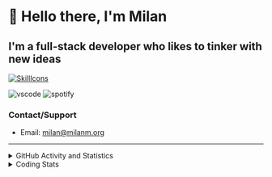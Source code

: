 # 👋 Hello there, I'm Milan
## I'm a full-stack developer who likes to tinker with new ideas
[![SkillIcons](https://skillicons.dev/icons?i=js,ts,nextjs,tailwind,html,go,bash,git,nginx,prisma,kubernetes,docker,linux)](https://skillicons.dev)

![vscode](https://nocache.advaith.workers.dev?url=https://img.shields.io/endpoint?url=https://dev.discordprofiles.me/api/badge/vscode/423203831971708958)
![spotify](https://nocache.advaith.workers.dev?url=https://img.shields.io/endpoint?url=https://dev.discordprofiles.me/api/badge/spotify/423203831971708958)

### Contact/Support

- Email: [milan@milanm.org](mailto:milan@milanm.org)
 
---
 
<details>
  <summary>GitHub Activity and Statistics</summary>
  <img src="/github-metrics.svg" />
</details>
<details>
  <summary>Coding Stats</summary>
  <!--START_SECTION:waka-->

```txt
TypeScript   1 hr 46 mins    █████████████████▓░░░░░░░   70.31 %
JSON         42 mins         ███████░░░░░░░░░░░░░░░░░░   27.92 %
JavaScript   1 min           ▒░░░░░░░░░░░░░░░░░░░░░░░░   00.86 %
Docker       0 secs          ░░░░░░░░░░░░░░░░░░░░░░░░░   00.51 %
Bash         0 secs          ░░░░░░░░░░░░░░░░░░░░░░░░░   00.20 %
```

<!--END_SECTION:waka-->
</details>
